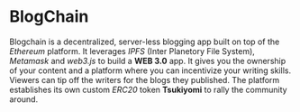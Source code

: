 # BlogChain
Blogchain is a decentralized, server-less blogging app built on top of the *Ethereum* platform. It leverages *IPFS* (Inter Planetory File System), *Metamask* and *web3.js* to build a **WEB 3.0** app. It gives you the ownership of your content and a platform where you can incentivize your writing skills. 
Viewers can tip off the writers for the blogs they published. The platform establishes its own custom *ERC20* token **Tsukiyomi** to rally the community around.
